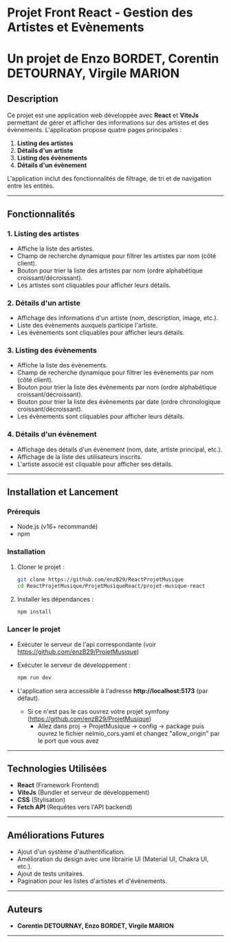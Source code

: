 # Projet Front React - Gestion des Artistes et Evènements
# Un projet de Enzo BORDET, Corentin DETOURNAY, Virgile MARION

## Description
Ce projet est une application web développée avec **React** et **ViteJs** permettant de gérer et afficher des informations sur des artistes et des évènements. L'application propose quatre pages principales :

1. **Listing des artistes**
2. **Détails d'un artiste**
3. **Listing des évènements**
4. **Détails d'un évènement**

L'application inclut des fonctionnalités de filtrage, de tri et de navigation entre les entités.

---

## Fonctionnalités

### 1. Listing des artistes
- Affiche la liste des artistes.
- Champ de recherche dynamique pour filtrer les artistes par nom (côté client).
- Bouton pour trier la liste des artistes par nom (ordre alphabétique croissant/décroissant).
- Les artistes sont cliquables pour afficher leurs détails.

### 2. Détails d'un artiste
- Affichage des informations d'un artiste (nom, description, image, etc.).
- Liste des évènements auxquels participe l'artiste.
- Les évènements sont cliquables pour afficher leurs détails.

### 3. Listing des évènements
- Affiche la liste des évènements.
- Champ de recherche dynamique pour filtrer les évènements par nom (côté client).
- Bouton pour trier la liste des évènements par nom (ordre alphabétique croissant/décroissant).
- Bouton pour trier la liste des évènements par date (ordre chronologique croissant/décroissant).
- Les évènements sont cliquables pour afficher leurs détails.

### 4. Détails d'un évènement
- Affichage des détails d'un évènement (nom, date, artiste principal, etc.).
- Affichage de la liste des utilisateurs inscrits.
- L'artiste associé est cliquable pour afficher ses détails.

---

## Installation et Lancement

### Prérequis
- Node.js (v16+ recommandé)
- npm 

### Installation
1. Cloner le projet :
   ```sh
   git clone https://github.com/enzB29/ReactProjetMusique
   cd ReactProjetMusique/ProjetMusiqueReact/projet-musique-react
   ```
2. Installer les dépendances :
   ```sh
   npm install
   ```


### Lancer le projet

- Exécuter le serveur de l'api correspondante (voir https://github.com/enzB29/ProjetMusique)
- Exécuter le serveur de développement :
  ```sh
  npm run dev
  ```

- L'application sera accessible à l'adresse **http://localhost:5173** (par défaut).
    - Si ce n'est pas le cas ouvrez votre projet symfony (https://github.com/enzB29/ProjetMusique)
        - Allez dans proj -> ProjetMusique -> config -> package puis ouvrez le fichier nelmio_cors.yaml et changez "allow_origin" par le port que vous avez
    

---

## Technologies Utilisées
- **React** (Framework Frontend)
- **ViteJs** (Bundler et serveur de développement)
- **CSS** (Stylisation)
- **Fetch API** (Requêtes vers l'API backend)

---

## Améliorations Futures
- Ajout d'un système d'authentification.
- Amélioration du design avec une librairie UI (Material UI, Chakra UI, etc.).
- Ajout de tests unitaires.
- Pagination pour les listes d'artistes et d'évènements.

---

## Auteurs
- **Corentin DETOURNAY, Enzo BORDET, Virgile MARION**

---

